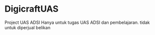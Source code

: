 # DigicraftUAS
Project UAS ADSI
Hanya untuk tugas UAS ADSI dan pembelajaran. tidak untuk diperjual belikan
